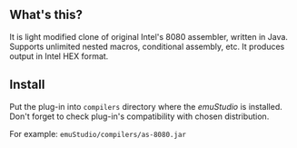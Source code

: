 What's this?
------------

It is light modified clone of original Intel's 8080 assembler, written in Java.
Supports unlimited nested macros, conditional assembly, etc.
It produces output in Intel HEX format.

Install
-------

Put the plug-in into `compilers` directory where the *emuStudio* is installed.
Don't forget to check plug-in's compatibility with chosen distribution.

For example: `emuStudio/compilers/as-8080.jar`


